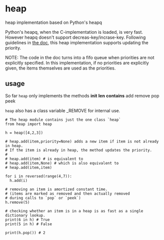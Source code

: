 heap
====

heap implementation based on Python's heapq

Python's heapq, when the C-implementation is loaded, is very fast.
However heapq doesn't support decreas-key/incrase-key.
Following guidelines in [the doc](https://docs.python.org/2/library/heapq.html#priority-queue-implementation-notes), this heap implementation supports updating the priority.

NOTE: The code in the doc turns into a fifo queue when priorities are not explicitly specified. In this implementation, if no priorities are explicitly given, the items themselves are used as the priorities.


usage
-----

So far `heap` only implements the methods
  __init__
  __len__
  __contains__
  add
  remove
  pop
  peek

`heap` also has a class variable
  _REMOVE
for internal use.

    
    # The heap module contains just the one class `heap`
    from heap import heap
    
    h = heap([4,2,3])
    
    # heap.add(item,priority=None) adds a new item if item is not already in heap.
    # If the item is already in heap, the method updates the priority.
    # 
    # heap.add(item) # is equivalent to
    # heap.add(item,None) # which is also equivalent to
    # heap.add(item,item)
    
    for i in reversed(range(4,7)):
      h.add(i)
    
    # removing an item is amortized constant time.
    # (items are marked as removed and then actually removed 
    # during calls to `pop` or `peek`)
    h.remove(5)
    
    # checking whether an item is in a heap is as fast as a single dictionary lookup.
    print(6 in h) # True
    print(5 in h) # False
    
    print(h.pop()) # 2

